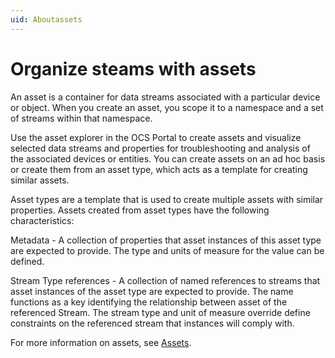 ```yaml
---
uid: Aboutassets
---
```


# Organize steams with assets

An asset is a container for data streams associated with a particular device or object. When you create an asset, you scope it to a namespace and a set of streams within that namespace.  

Use the asset explorer in the OCS Portal to create assets and visualize selected data streams and properties for troubleshooting and analysis of the associated devices or entities. You can create assets on an ad hoc basis or create them from an asset type, which acts as a template for creating similar assets.

Asset types are a template that is used to create multiple assets with similar properties. Assets created from asset types have the following characteristics:

Metadata - A collection of properties that asset instances of this asset type are expected to provide. The type and units of measure for the value can be defined.

Stream Type references - A collection of named references to streams that asset instances of the asset type are expected to provide. The name functions as a key identifying the relationship between asset of the referenced Stream. The stream type and unit of measure override define constraints on the referenced stream that instances will comply with.

For more information on assets, see [Assets](xref:WhatOCSdoes#assets).
